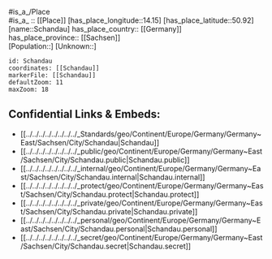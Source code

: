 ﻿---
location: [50.92,14.15] 
mapzoom: [7,12] 
mapmarker: city 
type: City
tags:
- geo/City


SpocWebEntityId: 33993
isDeleted: false
confidential: public

---
#is_a_/Place  
#is_a_ :: [[Place]] 
[has_place_longitude::14.15] 
[has_place_latitude::50.92] 
[name::Schandau] 
has_place_country:: [[Germany]]  
has_place_province:: [[Sachsen]]  
[Population::] 
[Unknown::] 


```leaflet
id: Schandau
coordinates: [[Schandau]] 
markerFile: [[Schandau]] 
defaultZoom: 11 
maxZoom: 18
```


## Confidential Links & Embeds: 
- [[../../../../../../../../_Standards/geo/Continent/Europe/Germany/Germany~East/Sachsen/City/Schandau|Schandau]] 
- [[../../../../../../../../_public/geo/Continent/Europe/Germany/Germany~East/Sachsen/City/Schandau.public|Schandau.public]] 
- [[../../../../../../../../_internal/geo/Continent/Europe/Germany/Germany~East/Sachsen/City/Schandau.internal|Schandau.internal]] 
- [[../../../../../../../../_protect/geo/Continent/Europe/Germany/Germany~East/Sachsen/City/Schandau.protect|Schandau.protect]] 
- [[../../../../../../../../_private/geo/Continent/Europe/Germany/Germany~East/Sachsen/City/Schandau.private|Schandau.private]] 
- [[../../../../../../../../_personal/geo/Continent/Europe/Germany/Germany~East/Sachsen/City/Schandau.personal|Schandau.personal]] 
- [[../../../../../../../../_secret/geo/Continent/Europe/Germany/Germany~East/Sachsen/City/Schandau.secret|Schandau.secret]] 
